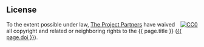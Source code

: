License
-------

<p xmlns:dct="http://purl.org/dc/terms/">
  <a rel="license" style="float:right" 
     href="http://creativecommons.org/publicdomain/zero/1.0/">
    <img src="http://i.creativecommons.org/p/zero/1.0/88x31.png" style="border-style: none;" alt="CC0" />
  </a>
  To the extent possible under law,
  <a rel="dct:publisher"
     href="{{ site.baseurl }}/ukwa.ds.2/">
    <span property="dct:title">The Project Partners</span></a>
  have waived all copyright and related or neighboring rights to the
  <span property="dct:title">{{ page.title }}</span> (<a href="http://dx.doi.org/{{ page.doi }}">{{ page.doi }}</a>).
</p>